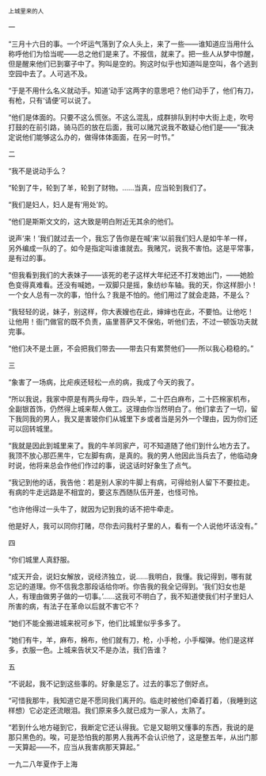     上城里来的人 

   一

   “三月十六日的事。一个坏运气落到了众人头上，来了一些——谁知道应当用什么称呼他们为恰当呢——总之他们是来了。不报信，就来了。把一些人从梦中惊醒，但是醒来他们已到寨子中了。狗叫是空的。狗这时似乎也知道叫是空叫，各个逃到空园中去了。人可逃不及。 

   “于是不用什么名义就动手。知道‘动手’这两字的意思吧？他们动手了，他们有刀，有枪，只有‘请便’可以说了。 

   “他们是体面的。只要不这么慌张。不这么混乱，成群排队到村中大街上走，吹号打鼓的在前引路，骑马匹的放在后面，我可以赌咒说我不敢疑心他们是——“我决定说他们能够这么办的，做得体体面面，在另一时节。” 

   二

   “我不是说动手么？ 

   “轮到了牛，轮到了羊，轮到了财物。……当真，应当轮到我们了。 

   “我们是妇人，妇人是有‘用处’的。 

   “他们是斯斯文文的，这大致是明白附近无其余的他们。 

   说声‘来！’我们就过去一个，我忘了告你是在喊‘来’以前我们妇人是如牛羊一样，另外编成一队的了。如今是指定叫谁谁就去。我赌咒，说我不害怕。这是平常事，是有过的事。 

   “但我看到我们的大表妹子——该死的老子这样大年纪还不打发她出门，——她脸色变得真难看。还没有喊她，一双脚只是摇，象纺纱车轴。我的天，你这样胆小！一个女人总有一次的事，怕什么？我是不怕的。他们用过了就会走路，不是么？ 

   “我轻轻的说，妹子，别这样，你大表嫂也在此，婶婶也在此，不要怕。让他吃！让他用！衙门做官的既不负责，庙里菩萨又不保佑，听他们去，不过一顿饭功夫就完事。 

   “他们决不是土匪，不会把我们带去——带去只有累赘他们——所以我心稳稳的。” 

   三

   “象害了一场病，比疟疾还轻松一点的病，我成了今天的我了。 

   “所以我说，我家中原是有两头母牛，四头羊，二十匹白麻布，二十匹棉家机布，全副银首饰，仍然得上城来帮人做工。这理由你当然明白了。他们拿去了一切，留下我同我的男人，我又是害玻你们从城里下乡或者当是另外一个理由，因为你们还可以回转城里。 

   “我就是因此到城里来了。我的牛羊同家产，可不知道随了他们到什么地方去了。我顶不放心那匹黑牛，它左脚有病，是真的。我的男人他因此当兵去了，他临动身时说，他将来总会作他们作过的事，说这话时好象生了点气。 

   “我记到他的话，我告他：若是别人家的牛脚上有病，可得给别人留下不要拉走。有病的牛走远路是不相宜的，要这东西随队伍开差，也怪可怜。 

   “也许他得过一头牛了，就因为记到我的话不把牛牵走。 

   他是好人，我可以同你打赌，尽你去问我村子里的人，看有一个人说他坏话没有。” 

   四

   “你们城里人真舒服。 

   “成天开会，说妇女解放，说经济独立，说……我明白，我懂。我记得到，哪有就忘记的道理。你不信我念那段话给你听。你告我的我全记得到。‘我们妇女也是人，有理由做男子做的一切事。’……这我可不明白了，我不知道使我们村子里妇人所害的病，有法子在革命以后就不害它不？ 

   “她们不能全搬进城来祝可乡下，他们比城里似乎多多了。 

   “她们有牛，羊，麻布，棉布，他们就有刀，枪，小手枪，小手榴弹。他们是这样多，衣服一色。上城来告状又不是办法，我们告谁？ 

   五

   “不说起，我不记到这些事的。好象是忘了。过去的事忘了倒好点。 

   “可惜我那牛，我知道它是不愿同我们离开的。临走时被他们牵着打着，（我睡到这样想）它必定还流眼泪。我们原来多久就已成为一家人，太熟了。 

   “若到什么地方碰到它，我断定它还认得我。它是又聪明又懂事的东西，我说的是那只黑色的。唉，可是恐怕我的那男人我再不会认识他了，这是整五年，从出门那一天算起——不，应当从我害病那天算起。” 

   一九二八年夏作于上海 

